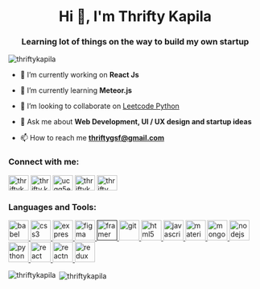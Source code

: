 <h1 align="center">Hi 👋, I'm Thrifty Kapila</h1>
<h3 align="center">Learning lot of things on the way to build my own startup</h3>

<p align="left"> <img src="https://komarev.com/ghpvc/?username=thriftykapila" alt="thriftykapila" /> </p>

- 🔭 I’m currently working on **React Js**

- 🌱 I’m currently learning **Meteor.js**

- 👯 I’m looking to collaborate on [Leetcode Python](https://github.com/thriftykapila/leetcode-python)

- 💬 Ask me about **Web Development, UI / UX design and startup ideas**

- 📫 How to reach me **thriftygsf@gmail.com**

<p align="left">
<h3 align="left">Connect with me:</h3>
<a href="https://linkedin.com/in/thriftykapila" target="blank"><img align="center" src="https://cdn.jsdelivr.net/npm/simple-icons@3.0.1/icons/linkedin.svg" alt="thriftykapila" height="30" width="40" /></a>
<a href="https://instagram.com/thrifty.kapila" target="blank"><img align="center" src="https://cdn.jsdelivr.net/npm/simple-icons@3.0.1/icons/instagram.svg" alt="thrifty.kapila" height="30" width="40" /></a>
<a href="https://www.youtube.com/c/ucqq5e4jsdakpghcao9kzyuq" target="blank"><img align="center" src="https://cdn.jsdelivr.net/npm/simple-icons@3.0.1/icons/youtube.svg" alt="ucqq5e4jsdakpghcao9kzyuq" height="30" width="40" /></a>
<a href="https://www.codechef.com/users/thriftykapila" target="blank"><img align="center" src="https://cdn.jsdelivr.net/npm/simple-icons@3.1.0/icons/codechef.svg" alt="thriftykapila" height="30" width="40" /></a>
<a href="https://www.leetcode.com/thrifty" target="blank"><img align="center" src="https://cdn.jsdelivr.net/npm/simple-icons@3.0.1/icons/leetcode.svg" alt="thrifty" height="30" width="40" /></a>
</p>

<h3 align="left">Languages and Tools:</h3>
<p align="left"> <a href="https://babeljs.io/" target="_blank"> <img src="https://www.vectorlogo.zone/logos/babeljs/babeljs-icon.svg" alt="babel" width="40" height="40"/> </a> <a href="https://www.w3schools.com/css/" target="_blank"> <img src="https://devicons.github.io/devicon/devicon.git/icons/css3/css3-original-wordmark.svg" alt="css3" width="40" height="40"/> </a> <a href="https://expressjs.com" target="_blank"> <img src="https://devicons.github.io/devicon/devicon.git/icons/express/express-original-wordmark.svg" alt="express" width="40" height="40"/> </a> <a href="https://www.figma.com/" target="_blank"> <img src="https://www.vectorlogo.zone/logos/figma/figma-icon.svg" alt="figma" width="40" height="40"/> </a> <a href="" target="_blank"> <img src="https://www.vectorlogo.zone/logos/framer/framer-icon.svg" alt="framer" width="40" height="40"/> </a> <a href="https://git-scm.com/" target="_blank"> <img src="https://www.vectorlogo.zone/logos/git-scm/git-scm-icon.svg" alt="git" width="40" height="40"/> </a> <a href="https://www.w3.org/html/" target="_blank"> <img src="https://devicons.github.io/devicon/devicon.git/icons/html5/html5-original-wordmark.svg" alt="html5" width="40" height="40"/> </a> <a href="https://developer.mozilla.org/en-US/docs/Web/JavaScript" target="_blank"> <img src="https://devicons.github.io/devicon/devicon.git/icons/javascript/javascript-original.svg" alt="javascript" width="40" height="40"/> </a> <a href="https://materializecss.com/" target="_blank"> <img src="https://raw.githubusercontent.com/prplx/svg-logos/5585531d45d294869c4eaab4d7cf2e9c167710a9/svg/materialize.svg" alt="materialize" width="40" height="40"/> </a> <a href="https://www.mongodb.com/" target="_blank"> <img src="https://devicons.github.io/devicon/devicon.git/icons/mongodb/mongodb-original-wordmark.svg" alt="mongodb" width="40" height="40"/> </a> <a href="https://nodejs.org" target="_blank"> <img src="https://devicons.github.io/devicon/devicon.git/icons/nodejs/nodejs-original-wordmark.svg" alt="nodejs" width="40" height="40"/> </a> <a href="https://www.python.org" target="_blank"> <img src="https://devicons.github.io/devicon/devicon.git/icons/python/python-original.svg" alt="python" width="40" height="40"/> </a> <a href="https://reactjs.org/" target="_blank"> <img src="https://devicons.github.io/devicon/devicon.git/icons/react/react-original-wordmark.svg" alt="react" width="40" height="40"/> </a> <a href="https://reactnative.dev/" target="_blank"> <img src="https://reactnative.dev/img/header_logo.svg" alt="reactnative" width="40" height="40"/> </a> <a href="https://redux.js.org" target="_blank"> <img src="https://devicons.github.io/devicon/devicon.git/icons/redux/redux-original.svg" alt="redux" width="40" height="40"/> </a> </p>

<p><img align="left" src="https://github-readme-stats.vercel.app/api/top-langs/?username=thriftykapila&layout=compact" alt="thriftykapila" /></p>

<p>&nbsp;<img align="center" src="https://github-readme-stats.vercel.app/api?username=thriftykapila&show_icons=true" alt="thriftykapila" /></p>
